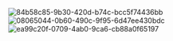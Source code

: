 ![84b58c85-9b30-420d-b74c-bcc5f74436bb](https://github.com/user-attachments/assets/8a3df481-340e-4284-a10e-341aa5c10eb2)
![08065044-0b60-490c-9f95-6d47ee430bdc](https://github.com/user-attachments/assets/766f0412-779f-4d27-b1e9-6bd182c778e4)
![ea99c20f-0709-4ab0-9ca6-cb88a0f65197](https://github.com/user-attachments/assets/35b0b4ed-d8f7-47d7-ba2d-66024637b235)
 
